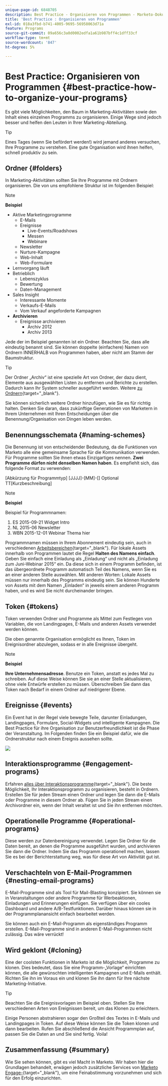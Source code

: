 ```yaml
---
unique-page-id: 6848705
description: Best Practice - Organisieren von Programmen - Marketo-Dokumente - Produktdokumentation
title: 'Best Practice : Organisieren von Programmen'
exl-id: 018a3fbd-b741-4005-9695-56958063d71a
feature: Programs
source-git-commit: 09a656c3a0d0002edfa1a61b987bff4c1dff33cf
workflow-type: tm+mt
source-wordcount: '847'
ht-degree: 5%

---
```


# Best Practice: Organisieren von Programmen {#best-practice-how-to-organize-your-programs}

Es gibt viele Möglichkeiten, den Baum in Marketing-Aktivitäten sowie den Inhalt eines einzelnen Programms zu organisieren. Einige Wege sind jedoch besser und helfen den Leuten in Ihrer Marketing-Abteilung.

>[!TIP]
>
>Eines Tages (wenn Sie befördert werden!) wird jemand anderes versuchen, Ihre Programme zu verstehen. Eine gute Organisation wird ihnen helfen, schnell produktiv zu sein.

## Ordner {#folders}

In Marketing-Aktivitäten sollten Sie Ihre Programme mit Ordnern organisieren. Die von uns empfohlene Struktur ist im folgenden Beispiel:

>[!NOTE]
>
>**Beispiel**
>
>* Aktive Marketingprogramme
>   * E-Mails
>   * Ereignisse
>     * Live-Events/Roadshows
>     * Messen
>     * Webinare
>   * Newsletter
>   * Nurture-Kampagne
>   * Web-Inhalt
>   * Web-Formulare
>* Lernvorgang läuft
>* Betrieblich
>   * Lebenszyklus
>   * Bewertung
>   * Daten-Management
>* Sales Insight
>   * Interessante Momente
>   * Verkaufs-E-Mails
>   * Vom Verkauf angeforderte Kampagnen
>* **Archivieren**
>   * Ereignisse archivieren
>     * Archiv 2012
>     * Archiv 2013

Jede der im Beispiel genannten ist ein Ordner. Beachten Sie, dass alle eindeutig benannt sind. Sie können doppelte (einfachere) Namen von Ordnern INNERHALB von Programmen haben, aber nicht am Stamm der Baumstruktur.

>[!TIP]
>
>Der Ordner „Archiv“ ist eine spezielle Art von Ordner, der dazu dient, Elemente aus ausgewählten Listen zu entfernen und Berichte zu erstellen. Dadurch kann Ihr System schneller ausgeführt werden. Weitere [ zu Ordnern](/help/marketo/product-docs/core-marketo-concepts/miscellaneous/understanding-folders.md){target="_blank"}.

Sie können sicherlich weitere Ordner hinzufügen, wie Sie es für richtig halten. Denken Sie daran, dass zukünftige Generationen von Marketern in Ihrem Unternehmen mit Ihren Entscheidungen über die Benennung/Organisation von Dingen leben werden.

## Benennungsschemata {#naming-schemes}

Die Benennung ist von entscheidender Bedeutung, da die Funktionen von Marketo alle eine gemeinsame Sprache für die Kommunikation verwenden. Für Programme sollten Sie ihnen etwas Einzigartiges nennen. **Zwei Programme dürfen nicht denselben Namen haben**. Es empfiehlt sich, das folgende Format zu verwenden:

[Abkürzung für Programmtyp] [JJJJ]-[MM]-[] Optional TT[Kurzbeschreibung]

>[!NOTE]
>
>**Beispiel**
>
>Beispiel für Programmnamen:
>
>1. ES 2015-09-21 Widget Intro
>1. NL 2015-06 Newsletter
>1. WBN 2015-12-01 Webinar Thema hier

Programmnamen müssen in Ihrem Abonnement eindeutig sein, auch in verschiedenen [Arbeitsbereichen](/help/marketo/product-docs/administration/workspaces-and-person-partitions/understanding-workspaces-and-person-partitions.md){target="_blank"}.  Für lokale Assets innerhalb von Programmen lautet die Regel **Halten des Namens einfach**. Geben Sie einfach eine Einladung als „Einladung“ und nicht als „Einladung zum Juni-Webinar 2015“ ein. Da diese sich in einem Programm befinden, ist das übergeordnete Programm automatisch Teil des Namens, wenn Sie es an einer anderen Stelle auswählen. Mit anderen Worten: Lokale Assets müssen nur innerhalb des Programms eindeutig sein. Sie können Hunderte von Assets mit dem Namen „Einladen“ in jeweils einem anderen Programm haben, und es wird Sie nicht durcheinander bringen.

## Token {#tokens}

Token verwenden Ordner und Programme als Mittel zum Festlegen von Variablen, die von Landingpages, E-Mails und anderen Assets verwendet werden können.

Die oben genannte Organisation ermöglicht es Ihnen, Token im Ereignisordner abzulegen, sodass er in alle Ereignisse übergeht.

>[!NOTE]
>
>**Beispiel**
>
>**Ihre Unternehmensadresse**. Benutze ein Token, anstatt es jedes Mal zu schreiben. Auf diese Weise können Sie sie an einer Stelle aktualisieren, ohne viele Entwürfe erstellen zu müssen. Überschreiben Sie dann das Token nach Bedarf in einem Ordner auf niedrigerer Ebene.

## Ereignisse {#events}

Ein Event hat in der Regel viele bewegte Teile, darunter Einladungen, Landingpages, Formulare, Social-Widgets und intelligente Kampagnen. Die Best Practice für ihre Organisation zur Benutzerfreundlichkeit ist die Phase der Veranstaltung. Im Folgenden finden Sie ein Beispiel dafür, wie die Ordnerstruktur nach einem Ereignis aussehen sollte.

![](assets/capture.png)

## Interaktionsprogramme {#engagement-programs}

Erfahren [ alles über Interaktionsprogramme](/help/marketo/product-docs/email-marketing/drip-nurturing/creating-an-engagement-program/understanding-engagement-programs.md){target="_blank"}. Die beste Möglichkeit, Ihr Interaktionsprogramm zu organisieren, besteht in Ordnern. Erstellen Sie für jeden Stream einen Ordner und legen Sie dann die E-Mails oder Programme in diesem Ordner ab. Fügen Sie in jeden Stream einen Archivordner ein, wenn der Inhalt veraltet ist und Sie ihn entfernen möchten.

## Operationelle Programme {#operational-programs}

Diese werden zur Datenbereinigung verwendet. Legen Sie Ordner für die Daten bereit, an denen die Programme ausgeführt wurden, und archivieren Sie dann die Ordner. Indem Sie das Programm operationell machen, lassen Sie es bei der Berichterstattung weg, was für diese Art von Aktivität gut ist.

## Verschachteln von E-Mail-Programmen {#nesting-email-programs}

E-Mail-Programme sind als Tool für Mail-Blasting konzipiert. Sie können sie in Veranstaltungen oder andere Programme für Werbeaktionen, Einladungen und Erinnerungen einfügen. Sie verfügen über ein cooles Dashboard und andere A/B-Testfunktionen. Darüber hinaus können sie in der Programmplanansicht einfach bearbeitet werden.

Sie können auch ein E-Mail-Programm als eigenständiges Programm erstellen. E-Mail-Programme sind in anderen E-Mail-Programmen nicht zulässig. Das wäre verrückt!

## Wird geklont {#cloning}

Eine der coolsten Funktionen in Marketo ist die Möglichkeit, Programme zu klonen. Dies bedeutet, dass Sie eine Programm-„Vorlage“ einrichten können, die alle gewünschten intelligenten Kampagnen und E-Mails enthält. Richten Sie ihn im Voraus ein und klonen Sie ihn dann für Ihre nächste Marketing-Initiative.

>[!TIP]
>
>Beachten Sie die Ereignisvorlagen im Beispiel oben. Stellen Sie Ihre verschiedenen Arten von Ereignissen bereit, um das Klonen zu erleichtern.

Einige Personen abstrahieren sogar den Großteil des Textes in E-Mails und Landingpages in Token. Auf diese Weise können Sie die Token klonen und dann bearbeiten. Rufen Sie abschließend die Ansicht Programmplan auf, passen Sie die Daten an und Sie sind fertig. Voila!

## Zusammenfassung {#summary}

Wie Sie sehen können, gibt es viel Macht in Marketo. Wir haben hier die Grundlagen behandelt, erwägen jedoch zusätzliche Services von [Marketo Engage-](https://business.adobe.com/products/marketo/services-support.html){target="_blank"}, um eine Feinabstimmung vorzunehmen und sich für den Erfolg einzurichten.
